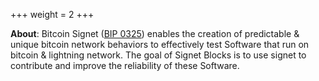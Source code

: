 +++
weight = 2
+++

__About__: Bitcoin Signet ([BIP 0325](https://en.bitcoin.it/wiki/BIP_0325)) enables the creation of predictable & unique bitcoin network behaviors to effectively test Software that run on bitcoin & lightning network. The goal of Signet Blocks is to use signet to contribute and improve the reliability of these Software.
